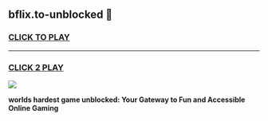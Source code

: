 
## bflix.to-unblocked 👋
<h3>
<a href="https://premium.freeplayer.one?title=bflix.to-unblocked&ref=14F">CLICK TO PLAY</a></h3>
<hr>

<h3>
<a href="https://premium.freeplayer.one?title=bflix.to-unblocked&ref=14F">CLICK 2 PLAY</a>
  
</h3>

<a href="https://premium.freeplayer.one?title=bflix.to-unblocked&ref=12F/"><img src="https://clearcache.store/games.png"></a>


**worlds hardest game unblocked: Your Gateway to Fun and Accessible Online Gaming**
